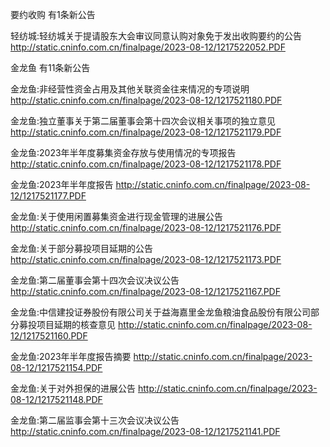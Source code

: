 要约收购 有1条新公告 

轻纺城:轻纺城关于提请股东大会审议同意认购对象免于发出收购要约的公告 http://static.cninfo.com.cn/finalpage/2023-08-12/1217522052.PDF 

金龙鱼 有11条新公告 

金龙鱼:非经营性资金占用及其他关联资金往来情况的专项说明 http://static.cninfo.com.cn/finalpage/2023-08-12/1217521180.PDF 

金龙鱼:独立董事关于第二届董事会第十四次会议相关事项的独立意见 http://static.cninfo.com.cn/finalpage/2023-08-12/1217521179.PDF 

金龙鱼:2023年半年度募集资金存放与使用情况的专项报告 http://static.cninfo.com.cn/finalpage/2023-08-12/1217521178.PDF 

金龙鱼:2023年半年度报告 http://static.cninfo.com.cn/finalpage/2023-08-12/1217521177.PDF 

金龙鱼:关于使用闲置募集资金进行现金管理的进展公告 http://static.cninfo.com.cn/finalpage/2023-08-12/1217521176.PDF 

金龙鱼:关于部分募投项目延期的公告 http://static.cninfo.com.cn/finalpage/2023-08-12/1217521173.PDF 

金龙鱼:第二届董事会第十四次会议决议公告 http://static.cninfo.com.cn/finalpage/2023-08-12/1217521167.PDF 

金龙鱼:中信建投证券股份有限公司关于益海嘉里金龙鱼粮油食品股份有限公司部分募投项目延期的核查意见 http://static.cninfo.com.cn/finalpage/2023-08-12/1217521160.PDF 

金龙鱼:2023年半年度报告摘要 http://static.cninfo.com.cn/finalpage/2023-08-12/1217521154.PDF 

金龙鱼:关于对外担保的进展公告 http://static.cninfo.com.cn/finalpage/2023-08-12/1217521148.PDF 

金龙鱼:第二届监事会第十三次会议决议公告 http://static.cninfo.com.cn/finalpage/2023-08-12/1217521141.PDF 

